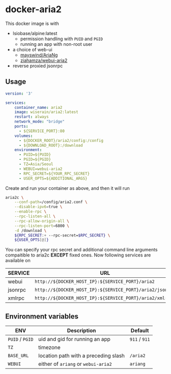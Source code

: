 # docker-aria2

This docker image is with

- lsiobase/alpine:latest
    - permission handling with ```PUID``` and ```PGID```
    - running an app with non-root user
- a choice of web-ui
    - [mayswind/AriaNg](https://github.com/mayswind/AriaNg)
    - [ziahamza/webui-aria2](https://github.com/ziahamza/webui-aria2)
- reverse proxied jsonrpc

## Usage

```yaml
version: '3'

services:
    container_name: aria2
    image: wiserain/aria2:latest
    restart: always
    network_mode: "bridge"
    ports:
      - ${SERVICE_PORT}:80
    volumes:
      - ${DOCKER_ROOT}/aria2/config:/config
      - ${DOWNLOAD_ROOT}:/download
    environment:
      - PUID=${PUID}
      - PGID=${PGID}
      - TZ=Asia/Seoul
      - WEBUI=webui-aria2
      - RPC_SECRET=${YOUR_RPC_SECRET}
      - USER_OPTS=${ADDITIONAL_ARGS}
```

Create and run your container as above, and then it will run

```bash
aria2c \
    --conf-path=/config/aria2.conf \
    --disable-ipv6=true \
    --enable-rpc \
    --rpc-listen-all \
    --rpc-allow-origin-all \
    --rpc-listen-port=6800 \
    -d /download \
    ${RPC_SECRET:+ --rpc-secret=$RPC_SECRET} \
    ${USER_OPTS[@]}
```

You can specify your rpc secret and additional command line arguments compaitible to aria2c **EXCEPT** fixed ones. Now following services are available on

| SERVICE  | URL |
|---|---|
| webui | ```http://${DOCKER_HOST_IP}:${SERVICE_PORT}/aria2``` |
| jsonrpc | ```http://${DOCKER_HOST_IP}:${SERVICE_PORT}/aria2/jsonrpc``` |
| xmlrpc | ```http://${DOCKER_HOST_IP}:${SERVICE_PORT}/aria2/xmlrpc``` |


## Environment variables

| ENV  | Description  | Default  |
|---|---|---|
| ```PUID``` / ```PGID```  | uid and gid for running an app  | ```911``` / ```911```  |
| ```TZ```  | timezone  |  |
| ```BASE_URL```  | location path with a preceding slash  | ```/aria2```  |
| ```WEBUI```  | either of ```ariang``` or ```webui-aria2```   | ```ariang```  |
